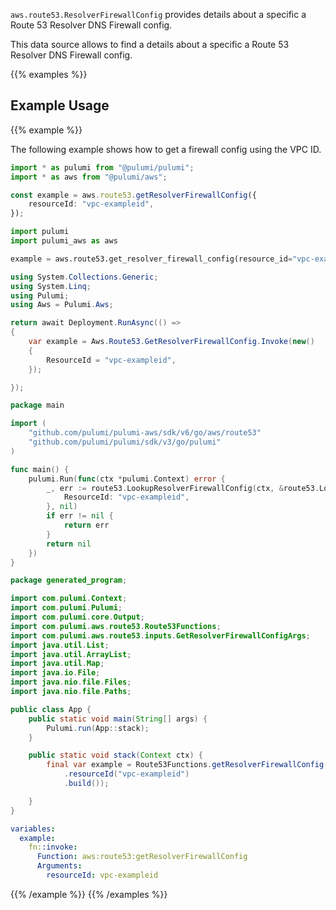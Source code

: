 `aws.route53.ResolverFirewallConfig` provides details about a specific a Route 53 Resolver DNS Firewall config.

This data source allows to find a details about a specific a Route 53 Resolver DNS Firewall config.

{{% examples %}}
## Example Usage
{{% example %}}

The following example shows how to get a firewall config using the VPC ID.

```typescript
import * as pulumi from "@pulumi/pulumi";
import * as aws from "@pulumi/aws";

const example = aws.route53.getResolverFirewallConfig({
    resourceId: "vpc-exampleid",
});
```
```python
import pulumi
import pulumi_aws as aws

example = aws.route53.get_resolver_firewall_config(resource_id="vpc-exampleid")
```
```csharp
using System.Collections.Generic;
using System.Linq;
using Pulumi;
using Aws = Pulumi.Aws;

return await Deployment.RunAsync(() => 
{
    var example = Aws.Route53.GetResolverFirewallConfig.Invoke(new()
    {
        ResourceId = "vpc-exampleid",
    });

});
```
```go
package main

import (
	"github.com/pulumi/pulumi-aws/sdk/v6/go/aws/route53"
	"github.com/pulumi/pulumi/sdk/v3/go/pulumi"
)

func main() {
	pulumi.Run(func(ctx *pulumi.Context) error {
		_, err := route53.LookupResolverFirewallConfig(ctx, &route53.LookupResolverFirewallConfigArgs{
			ResourceId: "vpc-exampleid",
		}, nil)
		if err != nil {
			return err
		}
		return nil
	})
}
```
```java
package generated_program;

import com.pulumi.Context;
import com.pulumi.Pulumi;
import com.pulumi.core.Output;
import com.pulumi.aws.route53.Route53Functions;
import com.pulumi.aws.route53.inputs.GetResolverFirewallConfigArgs;
import java.util.List;
import java.util.ArrayList;
import java.util.Map;
import java.io.File;
import java.nio.file.Files;
import java.nio.file.Paths;

public class App {
    public static void main(String[] args) {
        Pulumi.run(App::stack);
    }

    public static void stack(Context ctx) {
        final var example = Route53Functions.getResolverFirewallConfig(GetResolverFirewallConfigArgs.builder()
            .resourceId("vpc-exampleid")
            .build());

    }
}
```
```yaml
variables:
  example:
    fn::invoke:
      Function: aws:route53:getResolverFirewallConfig
      Arguments:
        resourceId: vpc-exampleid
```
{{% /example %}}
{{% /examples %}}